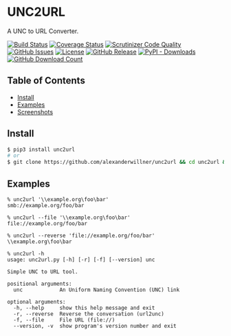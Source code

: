 # UNC2URL

A UNC to URL Converter.

[![Build Status](https://github.com/alexanderwillner/unc2url/workflows/Build-Test/badge.svg)](https://github.com/alexanderwillner/unc2url/actions)
[![Coverage Status](https://codecov.io/gh/alexanderwillner/unc2url/branch/master/graph/badge.svg?token=dJbdYWeg7d)](https://codecov.io/gh/alexanderwillner/unc2url)
[![Scrutinizer Code Quality](https://img.shields.io/scrutinizer/quality/g/alexanderwillner/unc2url)](https://scrutinizer-ci.com/g/alexanderwillner/unc2url/?branch=master)
[![GitHub Issues](https://img.shields.io/github/issues/alexanderwillner/unc2url)](https://github.com/alexanderwillner/unc2url/issues)
[![License](https://img.shields.io/badge/License-Apache%202.0-blue.svg)](https://opensource.org/licenses/Apache-2.0)
[![GitHub Release](https://img.shields.io/github/v/release/alexanderwillner/unc2url?sort=semver)](https://github.com/alexanderwillner/unc2url/releases)
[![PyPI - Downloads](https://img.shields.io/pypi/dm/unc2url?label=pypi%20downloads)](https://pypi.org/project/unc2url/)
[![GitHub Download Count](https://img.shields.io/github/downloads/alexanderwillner/unc2url/total.svg)](https://github.com/alexanderwillner/unc2url/releases)

## Table of Contents

- [Install](#install)
- [Examples](#examples)
- [Screenshots](#screenshots)

## Install

```sh
$ pip3 install unc2url
# or
$ git clone https://github.com/alexanderwillner/unc2url && cd unc2url && make install
```

## Examples

```shell
% unc2url '\\example.org\foo\bar'
smb://example.org/foo/bar

% unc2url --file '\\example.org\foo\bar'
file://example.org/foo/bar

% unc2url --reverse 'file://example.org/foo/bar' 
\\example.org\foo\bar

% unc2url -h
usage: unc2url.py [-h] [-r] [-f] [--version] unc

Simple UNC to URL tool.

positional arguments:
  unc            An Uniform Naming Convention (UNC) link

optional arguments:
  -h, --help     show this help message and exit
  -r, --reverse  Reverse the conversation (url2unc)
  -f, --file     File URL (file://)
  --version, -v  show program's version number and exit
```
